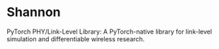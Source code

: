# Shannon
PyTorch PHY/Link-Level Library: A PyTorch-native library for link-level simulation and differentiable wireless research.
